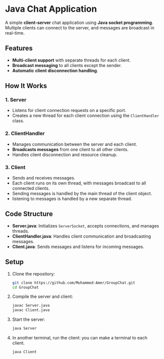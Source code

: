 # Java Chat Application

A simple **client-server** chat application using **Java socket programming**. Multiple clients can connect to the server, and messages are broadcast in real-time.

## Features
- **Multi-client support** with separate threads for each client.
- **Broadcast messaging** to all clients except the sender.
- **Automatic client disconnection handling**.

## How It Works

### 1. **Server**
- Listens for client connection requests on a specific port.
- Creates a new thread for each client connection using the `ClientHandler` class.

### 2. **ClientHandler**
- Manages communication between the server and each client.
- **Broadcasts messages** from one client to all other clients.
- Handles client disconnection and resource cleanup.

### 3. **Client**
- Sends and receives messages.
- Each client runs on its own thread, with messages broadcast to all connected clients.
- Sending messages is handled by the main thread of the client object. 
- listening to messages is handled by a new separate thread.

## Code Structure

- **Server.java**: Initializes `ServerSocket`, accepts connections, and manages threads.
- **ClientHandler.java**: Handles client communication and broadcasting messages.
- **Client.java**: Sends messages and listens for incoming messages.

## Setup

1. Clone the repository:
   ```bash
   git clone https://github.com/Muhammed-Amer/GroupChat.git
   cd GroupChat
   ```
2. Compile the server and client:

    ```bash
    javac Server.java
    javac Client.java
    ```

3. Start the server:

    ```bash
    java Server
    ```

4. In another terminal, run the client:
   you can make a terminal to each client.
    ```bash
    java Client
    ```